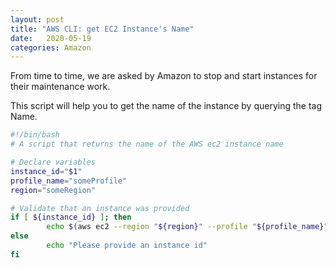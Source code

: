 ```yaml
---
layout: post
title: "AWS CLI: get EC2 Instance's Name"
date:   2020-05-19
categories: Amazon
---
```

From time to time, we are asked by Amazon to stop and start instances for their maintenance work.

This script will help you to get the name of the instance by querying the tag Name.

```bash
#!/bin/bash                                                                                                                                                                       
# A script that returns the name of the AWS ec2 instance name

# Declare variables
instance_id="$1"
profile_name="someProfile"
region="someRegion"

# Validate that an instance was provided 
if [ ${instance_id} ]; then
        echo $(aws ec2 --region "${region}" --profile "${profile_name}" describe-instances --instance-ids "${instance_id}" --query "Reservations[*].Instances[*].Tags[?Key=='Name'].Value" --output text)
else
        echo "Please provide an instance id"
fi
```
